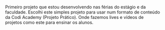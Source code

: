 Primeiro projeto que estou desenvolvendo nas férias do estágio e da faculdade. Escolhi este simples projeto para usar num formato de conteúdo da Codi Academy (Projeto Prático). Onde fazemos lives e vídeos de projetos como este para ensinar os alunos.
